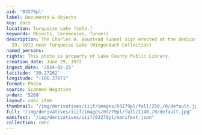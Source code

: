 ```yaml
---
pid: '03279pl'
label: Documents & Objects
key: docs
location: Turquoise Lake (Colo.)
keywords: Objects, Ceremonies, Tunnels
description: The Charles H. Boustead Tunnel sign erected at the dedication on June
  29, 1972 near Turquoise Lake (Wingenbach Collection)
named_persons: 
rights: This photo is property of Lake County Public Library.
creation_date: June 29, 1972
ingest_date: '2024-05-25'
latitude: '39.27262'
longitude: "-106.37871"
format: Photo
source: Scanned Negative
order: '5268'
layout: cmhc_item
thumbnail: "/img/derivatives/iiif/images/03279pl/full/250,/0/default.jpg"
full: "/img/derivatives/iiif/images/03279pl/full/1140,/0/default.jpg"
manifest: "/img/derivatives/iiif/03279pl/manifest.json"
collection: cmhc
---
```

